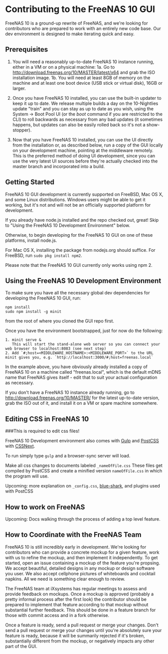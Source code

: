 # Contributing to the FreeNAS 10 GUI

FreeNAS 10 is a ground-up rewrite of FreeNAS, and we're looking for
contributors who are prepared to work with an entirely new code base.
Our dev environment is designed to make iterating quick and easy.

## Prerequisites

1. You will need a reasonably up-to-date FreeNAS 10 instance running, either in a VM or on a physical machine:
    1a. Go to http://download.freenas.org/10/MASTER/latest/x64 and grab the ISO installation image.
    1b. You will need at least 8GB of memory on the machine and at least one boot device (USB stick or virtual disk), 16GB or larger.

2. Once you have FreeNAS 10 installed, you can use the built-in updater to keep it up to date.  We release multiple builds a day on the 10-Nightlies update "train" and you can stay as up to date as you wish, using the System -> Boot Pool UI (or the _boot_ command if you are restricted to the CLI) to roll backwards as necessary from any bad updates (it sometimes happens, but updates can also be easily rolled back so it's not a show-stopper).

3. Now that you have FreeNAS 10 installed, you can use the UI directly from the installation or, as described below, run a copy of the GUI locally on your development machine, pointing at the middleware remotely.  This is the preferred method of doing UI development, since you can use the very latest UI sources before they're actually checked into the master branch and incorporated into a build.

## Getting Started

FreeNAS 10 GUI development is currently supported on FreeBSD, Mac OS X, and some
Linux distributions. Windows users might be able to get it working, but it's not
and will not be an officially supported platform for development.

If you already have node.js installed and the repo checked out, great! Skip to
"Using the FreeNAS 10 Development Environment" below.

Otherwise, to begin developing for the FreeNAS 10 GUI on one of these platforms,
install node.js.

For Mac OS X, installing the package from nodejs.org should suffice.
For FreeBSD, run `sudo pkg install npm2`.

Please note that the FreeNAS 10 GUI currently only works using npm 2.

## Using the FreeNAS 10 Development Environment

To make sure you have all the necessary global dev dependencies for developing
the FreeNAS 10 GUI, run:

    npm install
    sudo npm install -g minit

from the root of where you cloned the GUI repo first.

Once you have the environment bootstrapped, just for now do the following:

    1. minit serve &
       This will start the stand-alone web server so you can connect your web browser to localhost:8083 (see next step)
    2. Add `#;host=<MIDDLEWARE_HOSTNAME>:<MIDDLEWARE_PORT>` to the URL minit gives you, e.g. `http://localhost:3000/#;host=freenas.local`

In the example above, you have obviously already installed a copy of FreeNAS 10 on a machine called "freenas.local", which is the default mDNS name that FreeNAS gives itself - edit that to suit your actual configuration as necessary.

If you don't have a FreeNAS 10 instance already running, go to http://download.freenas.org/10/MASTER/ for the latest up-to-date version, grab the ISO out of it, and install it on a VM or spare machine somewhere.

## Editing CSS in FreeNAS 10

###This is required to edit css files!

FreeNAS 10 Development environment also comes with [Gulp](http://gulpjs.com/) and [PostCSS](https://github.com/postcss/postcss) with [CSSNext](http://cssnext.io/features/). 

To run simply type `gulp` and a browser-sync server will load.

Make all css changes to documents labeled `_nameOfFile.css` These files get compiled by PostCSS and create a minified version `nameOfFile.css` in which the program will use.

Upcoming: more explanation on `_config.css`, [blue-shark](https://github.com/freenas/blue-shark/), and plugins used with PostCSS

## How to work on FreeNAS

Upcoming: Docs walking through the process of adding a top level feature.

## How to Coordinate with the FreeNAS Team

FreeNAS 10 is still incredibly early in development. We're looking for
contributors who can provide a concrete mockup for a given feature, work with us
to refine the mockup, and then implement it independently. To get started, open an issue containing a mockup of the feature you're propsing. We accept beautiful, detailed designs in any mockup or design software you user. We also accept cellphone pictures of whiteboards and cocktail napkins. All we need is something clear enough to review.

The FreeNAS team at iXsystems has regular meetings to assess and provide
feedback on mockups. Once a mockup is approved (probably a pretty informal
process after the first look) the contributor should be prepared to implement
that feature according to that mockup without substantial further feedback. This
should be done in a feature branch for those with commit access and in a fork
otherwise.

Once a feature is ready, send a pull request or merge your changes. Don't send
a pull request or merge your changes until you're absolutely sure your feature
is ready, because it will be summarily rejected if it's broken, substantially
different from the mockup, or negatively impacts any other part of the GUI.
